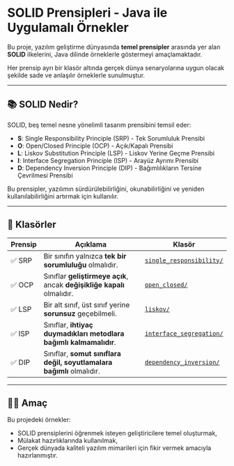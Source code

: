 # SOLID Prensipleri - Java ile Uygulamalı Örnekler

Bu proje, yazılım geliştirme dünyasında **temel prensipler** arasında yer alan **SOLID** ilkelerini, Java dilinde örneklerle göstermeyi amaçlamaktadır.

Her prensip ayrı bir klasör altında gerçek dünya senaryolarına uygun olacak şekilde sade ve anlaşılır örneklerle sunulmuştur.

---

## 📚 SOLID Nedir?

SOLID, beş temel nesne yönelimli tasarım prensibini temsil eder:

- **S**: Single Responsibility Principle (SRP) - Tek Sorumluluk Prensibi
- **O**: Open/Closed Principle (OCP) - Açık/Kapalı Prensibi
- **L**: Liskov Substitution Principle (LSP) - Liskov Yerine Geçme Prensibi
- **I**: Interface Segregation Principle (ISP) - Arayüz Ayrımı Prensibi
- **D**: Dependency Inversion Principle (DIP) - Bağımlılıkların Tersine Çevrilmesi Prensibi

Bu prensipler, yazılımın sürdürülebilirliğini, okunabilirliğini ve yeniden kullanılabilirliğini artırmak için kullanılır.

---

## 📁 Klasörler

| Prensip | Açıklama | Klasör |
|--------|----------|--------|
| ✅ SRP | Bir sınıfın yalnızca **tek bir sorumluluğu** olmalıdır. | [`single_responsibility/`](src/single_responsibility) |
| ✅ OCP | Sınıflar **geliştirmeye açık**, ancak **değişikliğe kapalı** olmalıdır. | [`open_closed/`](src/open_closed) |
| ✅ LSP | Bir alt sınıf, üst sınıf yerine **sorunsuz** geçebilmeli. | [`liskov/`](src/liskov) |
| ✅ ISP | Sınıflar, **ihtiyaç duymadıkları metodlara bağımlı kalmamalıdır**. | [`interface_segregation/`](src/interface_segregation) |
| ✅ DIP | Sınıflar, **somut sınıflara değil, soyutlamalara bağımlı** olmalıdır. | [`dependency_inversion/`](src/dependency_inversion) |

---

## 👨‍💻 Amaç

Bu projedeki örnekler:
- SOLID prensiplerini öğrenmek isteyen geliştiricilere temel oluşturmak,
- Mülakat hazırlıklarında kullanılmak,
- Gerçek dünyada kaliteli yazılım mimarileri için fikir vermek amacıyla hazırlanmıştır.

